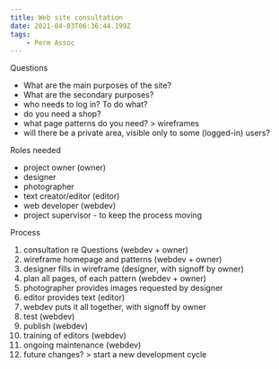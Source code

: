 ```yaml
---
title: Web site consultation
date: 2021-04-03T06:36:44.199Z
tags:
    - Perm Assoc
---
```


Questions

-   What are the main purposes of the site?
-   What are the secondary purposes?
-   who needs to log in? To do what?
-   do you need a shop?
-   what page patterns do you need? > wireframes
-   will there be a private area, visible only to some (logged-in) users?

Roles needed

-   project owner (owner)
-   designer
-   photographer
-   text creator/editor (editor)
-   web developer (webdev)
-   project supervisor - to keep the process moving

Process

1. consultation re Questions (webdev + owner)
2. wireframe homepage and patterns (webdev + owner)
3. designer fills in wireframe (designer, with signoff by owner)
4. plan all pages, of each pattern (webdev + owner)
5. photographer provides images requested by designer
6. editor provides text (editor)
7. webdev puts it all together, with signoff by owner
8. test (webdev)
9. publish (webdev)
10. training of editors (webdev)
11. ongoing maintenance (webdev)
12. future changes? > start a new development cycle

